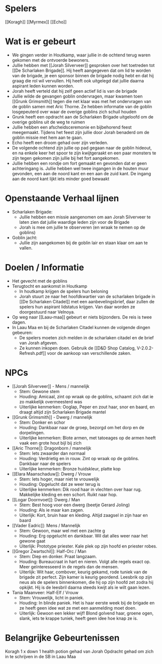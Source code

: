 # Spelers
[[Koragh]]
[[Myrmex]]
[[Echo]]

# Wat is er gebeurt
- We gingen verder in Houtkamp, waar jullie in de ochtend terug waren gekomen met de ontvoerde bewoners.
- Jullie hebben met [[Jorah Silverveer]] gesproken over het toetreden tot [[De Scharlaken Brigade]]. Hij heeft aangegeven dat om lid te worden van de brigade, je een sponsor binnen de brigade nodig hebt en dat hij graag die rol wil vervullen. Hij heeft ook uitgelegd dat jullie daarna aspirant leden kunnen worden.
- Jorah heeft verteld dat hij zelf geen actief lid is van de brigade
- Jullie wilde de gevangen goblin ondervragen, maar kwamen toen [[Grunk Grimsmith]] tegen die net klaar was met het ondervragen van de goblin samen met Aric Thorne. Ze hebben informatie van de goblin losgepeuterd over waar de overige goblins zich schuil houden
- Grunk heeft een opdracht aan de Scharlaken Brigade uitgeloofd om de overige goblins uit de weg te ruimen
- Jullie hebben een afscheidsceremonie en bijbehorend feest meegemaakt. Tijdens het feest zijn jullie door Jorah benaderd om de goblin missie met hem aan te gaan.
- Echo heeft een droom gehad over zijn verleden.
- De volgende ochtend zijn jullie op pad gegaan naar de goblin hideout, en na enkele keer het spoor te zijn kwijtgeraakt en een paar monsters te zijn tegen gekomen zijn jullie bij het fort aangekomen.
- Jullie hebben een rondje om fort gemaakt en gevonden dat er geen achteringang is. Jullie hebben wel twee ingangen in de houten muur gevonden, een aan de noord kant en een aan de zuid kant. De ingang aan de noord kant lijkt iets minder goed bewaakt



# Openstaande Verhaal lijnen
- Scharlaken Brigade:
	- Jullie hebben een missie aangenomen om aan Jorah Silverveer te laten zien dat jullie waardige leden zijn voor de Brigade
	- Jorah is mee om jullie te observeren (en wraak te nemen op de goblins)
- Goblin jacht:
	- Jullie zijn aangekomen bij de goblin lair en staan klaar om aan te vallen.


# Doelen / Informatie
- Het gevecht met de goblins
- Terugtocht en aankomst in Houtkamp
	- In houtkamp krijgen de spelers hun beloning
	- Jorah stuurt ze naar het hoofdkwartier van de scharlaken brigade in [[De Scharlaken Citadel]] met een aanbevelingsbrief, daar zullen de spelers hun aspirant lidstatus krijgen. Van daar worden ze doorgestuurd naar Velnoya.
- Op weg naar [[Laau-maa]] gebeurt er niets bijzonders. De reis is twee dagen.
- In Laau Maa en bij de Scharlaken Citadel kunnen de volgende dingen gebeuren:
	- De spelers moeten zich melden in de scharlaken citadel en de brief van Jorah afgeven.
	- Ze kunnen inkopen doen. Gebruik de [[D&D Shop Catalog, V-2.0.2-Refresh.pdf]] voor de aankoop van verschillende zaken.


# NPCs
- [[Jorah Silverveer]] - Mens / mannelijk
	- Stem: Gewone stem
	- Houding: Amicaal, zint op wraak op de goblins, schaamt zich dat ie zo makkelijk overmeesterd was
	- Uiterlijke kenmerken: Ooglap, Peper en zout haar, snor en baard, en draagt altijd zijn Scharlaken Brigade mantel
- [[Grunk Grimsmith]] - Dwerg / mannelijk
	- Stem: Donker en schor
	- Houding: Dankbaar naar de groep, bezorgd om het dorp en de dorpelingen.
	- Uiterlijke kenmerken: Blote armen, met tatoeages op de armen heeft vaak een grote hout bijl bij zich
- [[Aric Thorne]]: Dragonborn / mannelijk
	- Stem: Iets zwaarder dan normaal
	- Houding: Verdrietig en in rouw. Zint op wraak op de goblins. Dankbaar naar de spelers
	- Uiterlijke kenmerken: Bronze huidskleur, platte kop
- [[Elara Maanschaduw]]: Dwerg / Vrouw
	- Stem: Iets hoger, maar niet te vrouwelijk
	- Houding: Opgelucht dat ze weer terug is
	- Uiterlijke kenmerken: Dik rood haar in vlechten over haar rug. Makkelijke kleding en een schort. Ruikt naar hop.
- [[Logar Doornvoet]]: Dwerg / Man
	- Stem: Best hoog voor een dwerg (beetje Gerard Joling)
	- Houding: Als ie maar kan zagen.
	- Uiterlijk: Kort, bruin haar en kleding. Altijd zaagsel in zijn haar en baard
- [[Vader Eadric]]: Mens / Mannelijk
	- Stem: Gewoon, maar wel met een zachte g
	- Houding: Erg opgelucht en dankbaar. Wil dat alles weer naar het gewone gaat
	- Uiterlijk: Prototype priester. Kale plek op zijn hoofd en priester robes.
- [[Gregor Zwartschil]]: Half-Orc / Man
	- Stem: Diep en donker. Praat langzaam.
	- Houding: Bureaucraat in hart en nieren. Volgt alle regels exact op. Meer geïnteresseerd in de regels dan de mensen.
	- Uiterlijk: Wit haar, combover, keurig gekamd, rode tuniek van de brigade zit perfect. Zijn kamer is keurig geordend. Leesbrik op zijn neus als de spelers binnenkomen, die hij op zijn hoofd zet zodra hij opkijkt. Hij is de leesbril daarna steeds kwijt als ie wilt gaan lezen.
- Tania Maanveer: Half-Elf / Vrouw
	- Stem: Vrouwelijk, licht in paniek.
	- Houding: In blinde paniek. Het is haar eerste week bij de brigade en ze heeft geen idee wat ze met een aanmelding moet doen.
	- Uiterlijk: Gewoon een lekker wijf! Blond golvend haar, groene ogen, slank, iets te krappe tuniek, heeft geen idee hoe knap ze is.


# Belangrijke Gebeurtenissen
Koragh 1 x down
1 health potion gehad van Jorah
Opdracht gehad om zich in te schrijven in de SB in Laau Maa